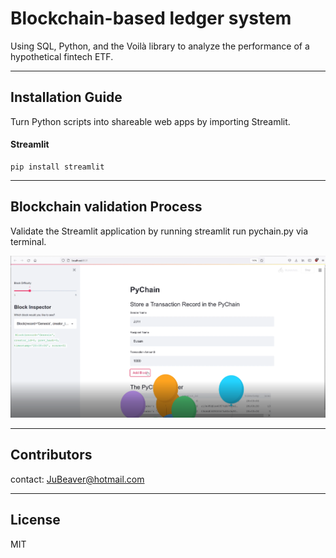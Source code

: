 # Blockchain-based ledger system

Using SQL, Python, and the Voilà library to analyze the performance of a hypothetical fintech ETF.

---

## Installation Guide

Turn Python scripts into shareable web apps by importing Streamlit.
    
   #### Streamlit
    pip install streamlit

---

## Blockchain validation Process

Validate the Streamlit application by running streamlit run pychain.py via terminal. 

![markdown_image](https://github.com/JuneB2021/Module-18-Challenge/blob/main/Capture.PNG)

---

## Contributors

contact: JuBeaver@hotmail.com

---

## License

MIT
